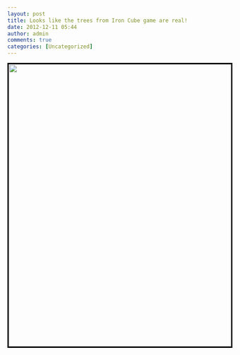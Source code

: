 ```yaml
---
layout: post
title: Looks like the trees from Iron Cube game are real!
date: 2012-12-11 05:44
author: admin
comments: true
categories: [Uncategorized]
---
```

<a href="/blog/images/uploads/2012/12/000-0028.jpg"><img class="alignnone  wp-image-358" style="border: 3px solid black;" title="000 0028" src="/blog/images/uploads/2012/12/000-0028.jpg" alt="" width="640" /></a>
